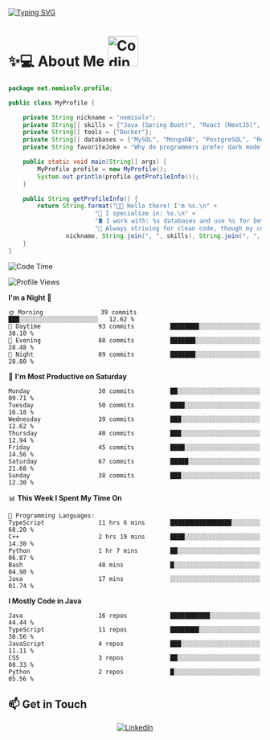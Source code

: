 

[![Typing SVG](https://readme-typing-svg.demolab.com?font=Fira+Code&weight=500&pause=1000&center=true&vCenter=true&multiline=true&width=800&height=100&lines=Hi%2C+I'm+nemisolv%2C+a+Java+backend+dev+from+Vietnam.;My+brain+throws+'WordNotFoundException'+when+I+speak+English.+%F0%9F%A4%AF%F0%9F%93%9A)](https://git.io/typing-svg)

<p align="center">

# ✨💻 About Me  <img src="https://media.giphy.com/media/WUlplcMpOCEmTGBtBW/giphy.gif" width="60" alt="Coding gif">

</p>



``` java
package net.nemisolv.profile;

public class MyProfile {

    private String nickname = "nemisolv";
    private String[] skills = {"Java (Spring Boot)", "React (NextJS)", "Node.js (Express)"};
    private String[] tools = {"Docker"};
    private String[] databases = {"MySQL", "MongoDB", "PostgreSQL", "Redis"};
    private String favoriteJoke = "Why do programmers prefer dark mode?\n🌙 Because light attracts bugs!";

    public static void main(String[] args) {
        MyProfile profile = new MyProfile();
        System.out.println(profile.getProfileInfo());
    }

    public String getProfileInfo() {
        return String.format("👨‍💻 Hello there! I'm %s.\n" +
                        "🚀 I specialize in: %s.\n" +
                        "🛢️ I work with: %s databases and use %s for DevOps.\n" +
                        "🧹 Always striving for clean code, though my comments often sound like: // idk, fix later.\n",
                nickname, String.join(", ", skills), String.join(", ", databases), String.join(", ", tools));
    }
}


```




<!--START_SECTION:waka-->
![Code Time](http://img.shields.io/badge/Code%20Time-18%20hrs%2029%20mins-blue)

![Profile Views](http://img.shields.io/badge/Profile%20Views-158-blue)

**I'm a Night 🦉** 

```text
🌞 Morning                39 commits          ███░░░░░░░░░░░░░░░░░░░░░░   12.62 % 
🌆 Daytime                93 commits          ████████░░░░░░░░░░░░░░░░░   30.10 % 
🌃 Evening                88 commits          ███████░░░░░░░░░░░░░░░░░░   28.48 % 
🌙 Night                  89 commits          ███████░░░░░░░░░░░░░░░░░░   28.80 % 
```
📅 **I'm Most Productive on Saturday** 

```text
Monday                   30 commits          ██░░░░░░░░░░░░░░░░░░░░░░░   09.71 % 
Tuesday                  50 commits          ████░░░░░░░░░░░░░░░░░░░░░   16.18 % 
Wednesday                39 commits          ███░░░░░░░░░░░░░░░░░░░░░░   12.62 % 
Thursday                 40 commits          ███░░░░░░░░░░░░░░░░░░░░░░   12.94 % 
Friday                   45 commits          ████░░░░░░░░░░░░░░░░░░░░░   14.56 % 
Saturday                 67 commits          █████░░░░░░░░░░░░░░░░░░░░   21.68 % 
Sunday                   38 commits          ███░░░░░░░░░░░░░░░░░░░░░░   12.30 % 
```


📊 **This Week I Spent My Time On** 

```text
💬 Programming Languages: 
TypeScript               11 hrs 6 mins       █████████████████░░░░░░░░   68.20 % 
C++                      2 hrs 19 mins       ████░░░░░░░░░░░░░░░░░░░░░   14.30 % 
Python                   1 hr 7 mins         ██░░░░░░░░░░░░░░░░░░░░░░░   06.87 % 
Bash                     48 mins             █░░░░░░░░░░░░░░░░░░░░░░░░   04.98 % 
Java                     17 mins             ░░░░░░░░░░░░░░░░░░░░░░░░░   01.74 % 
```

**I Mostly Code in Java** 

```text
Java                     16 repos            ███████████░░░░░░░░░░░░░░   44.44 % 
TypeScript               11 repos            ████████░░░░░░░░░░░░░░░░░   30.56 % 
JavaScript               4 repos             ███░░░░░░░░░░░░░░░░░░░░░░   11.11 % 
CSS                      3 repos             ██░░░░░░░░░░░░░░░░░░░░░░░   08.33 % 
Python                   2 repos             █░░░░░░░░░░░░░░░░░░░░░░░░   05.56 % 
```




<!--END_SECTION:waka-->



## 📫 Get in Touch

<div align="center">

[![LinkedIn](https://img.shields.io/badge/LinkedIn-0077B5?style=for-the-badge&logo=linkedin&logoColor=white)](https://www.linkedin.com/in/vu-nam-510688319)
<!-- [![Twitter](https://img.shields.io/badge/Twitter-1DA1F2?style=for-the-badge&logo=twitter&logoColor=white)](https://twitter.com/yourusername)
[![Email](https://img.shields.io/badge/Email-D14836?style=for-the-badge&logo=gmail&logoColor=white)](mailto:your.email@example.com) -->

</div>


